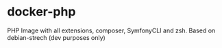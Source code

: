 # docker-php
PHP Image with all extensions, composer, SymfonyCLI and zsh. Based on debian-strech (dev purposes only)
